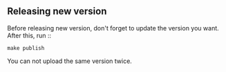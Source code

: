 Releasing new version
-------------------------

Before releasing new version, don't forget to update the version you want. After this, run
::

    make publish

You can not upload the same version twice.
